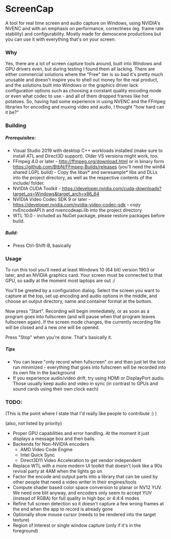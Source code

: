 # ScreenCap

A tool for real time screen and audio capture on Windows, using NVIDIA's NVENC and with an emphasis 
on performance, correctness (eg. frame rate stability) and configurability. Mostly made for demoscene productions
but you can use it with everything that's on your screen.

### Why

Yes, there are a lot of screen capture tools around, built into Windows and GPU drivers even, 
but during testing I found them all lacking. There are either commercial solutions where the 
"Free" tier is so bad it's pretty much unusable and doesn't inspire you to shell out money 
for the real product, and the solutions built into Windows or the graphics driver lack configuration 
options such as choosing a constant quality encoding mode or even what codec to use - 
and all of them dropped frames like hot potatoes. So, having had some experience in using NVENC and
the FFmpeg libraries for encoding and muxing video and audio, I thought "how hard can it be?"

### Building

##### Prerequisites: 
* Visual Studio 2019 with desktop C++ workloads installed (make sure to install ATL and Direct3D support). Older VS versions might work, too.
* FFmpeg 4.0 or later - http://ffmpeg.org/download.html or in binary form https://github.com/BtbN/FFmpeg-Builds/releases (you'll need the win64 shared LGPL build) - Copy the libav* and swresample* libs and DLLs into the project directory, as well as the respective contents of the include/ folder.
* NVIDIA CUDA Toolkit - https://developer.nvidia.com/cuda-downloads?target_os=Windows&target_arch=x86_64 
* NVIDIA Video Codec SDK 9 or later - https://developer.nvidia.com/nvidia-video-codec-sdk - copy nvEncodeAPI.h and nvencodeapi.lib into the project directory
* WTL 10.0 - included as NuGet package, please restore packages before build.

##### Build:
* Press Ctrl-Shift-B, basically 

### Usage

To run this tool you'll need at least Windows 10 (64 bit) version 1903 or later, and an NVIDIA graphics card.
Your screen must be connected to that GPU, so sadly at the moment most laptops are out :/

You'll be greeted by a configuration dialog. Select the screen you want to capture at the top, 
set up encoding and audio options in the middle, and choose an output directory, name and container format
at the bottom.

Now press "Start". Recording will begin immediately, or as soon as a program goes into fullscreen
(and will pause when that program leaves fullscreen again). If the screen mode changes, the currently 
recording file will be closed and a new one will be opened.

Press "Stop" when you're done. That's basically it.

##### Tips
* You can leave "only record when fullscreen" on and then just let the tool run minimized - 
  everything that goes into fullscreen will be recorded into its own file in the background
* If you experience audio/video drift, try using HDMI or DisplayPort audio. Those usually keep
  audio and video in sync (in contrast to GPUs and sound cards using their own clock each)

### TODO:

(This is the point where I state that I'd really like people to contribute :) )

(also, not listed by priority)

* Proper GPU capabilities and error handling. At the moment it just displays a message box and then bails.
* Backends for Non-NVIDIA encoders
  * AMD Video Code Engine
  * Intel Quick Sync
  * Direct3D11 Video Acceleration to get vendor independent
* Replace WTL with a more modern UI toolkit that doesn't look like a 90s revival party at 4AM when the lights go on
* Factor the encode and output parts into a library that can be used by other people that need a video writer in their engines/tools
* Compute shader based color space conversion to planar or NV12 YUV. We need one blit anyway, 
  and encoders only seem to accept YUV (instead of RGBA) for full quality in high bpc or 4:4:4 modes 
* Refine full screen detection so it doesn't capture a few wrong frames at the end 
  when the app to record is already gone
* Optionally show mouse cursor (needs to be rendered into the target texture)
* Region of Interest or single window capture (only if it's in the foreground)
